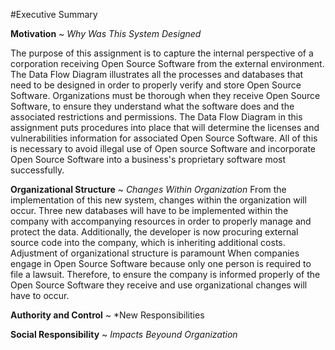 
#Executive Summary 

 
**Motivation** ~ *Why Was This System Designed*

The purpose of this assignment is to capture the internal perspective of a corporation receiving Open Source Software from the external environment.  The Data Flow Diagram illustrates all the processes and databases that need to be designed in order to properly verify and store Open Source Software.  Organizations must be thorough when they receive Open Source Software, to ensure they understand what the software does and the associated restrictions and permissions.  The Data Flow Diagram in this assignment puts procedures into place that will determine the licenses and vulnerabilities information for associated Open Source Software.  All of this is necessary to avoid illegal use of Open source Software and incorporate Open Source Software into a business's proprietary software most successfully.  


**Organizational Structure** ~ *Changes Within Organization*
From the implementation of this new system, changes within the organization will occur.  Three new databases will have to be implemented within the company with accompanying resources in order to properly manage and protect the data.  Additionally, the developer is now procuring external source code into the company, which is inheriting additional costs.  Adjustment of organizational structure is paramount When companies engage in Open Source Software because only one person is required to file a lawsuit.  Therefore, to ensure the company is informed properly of the Open Source Software they receive and use organizational changes will have to occur.


**Authority and Control** ~ *New Responsibilities



**Social Responsibility** ~ *Impacts Beyound Organization*



  

